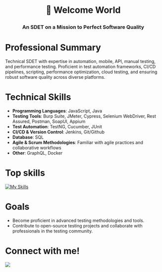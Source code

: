 # <p align="center">🚀 Welcome World</p>
### <p align="center">An SDET on a Mission to Perfect Software Quality</p>

# Professional Summary
Technical SDET with expertise in automation, mobile, API, manual testing, and performance testing. Proficient in test automation frameworks, CI/CD pipelines, scripting, performance optimization, cloud testing, and ensuring robust software quality across diverse platforms.

# Technical Skills
- **Programming Languages**: JavaScript, Java  
- **Testing Tools**: Burp Suite, JMeter, Cypress, Selenium WebDriver, Rest Assured, Postman, SoapUI, Appium  
- **Test Automation**: TestNG, Cucumber, JUnit  
- **CI/CD & Version Control**: Jenkins, Git/Github  
- **Database**: SQL  
- **Agile & Scrum Methodologies**: Familiar with agile practices and collaborative workflows  
- **Other**: GraphQL, Docker

# Top skills
[![My Skills](https://skillicons.dev/icons?i=javascript,java,cypress,selenium,postman,jenkins,git,github,graphql,docker&theme=light)](https://skillicons.dev)

# Goals
- Become proficient in advanced testing methodologies and tools.  
- Contribute to open-source testing projects and collaborate with professionals in the testing community.

<h1 align="start">
  Connect with me!
</h1>
<p align="start">
  <a href="https://www.linkedin.com/in/garimasingh251/">
    <img src="https://skillicons.dev/icons?i=linkedin" />
  </a>
</p>
